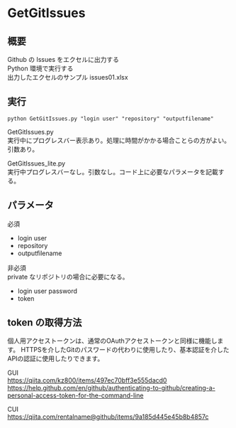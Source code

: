 # GetGitIssues

## 概要
Github の Issues をエクセルに出力する  
Python 環境で実行する  
出力したエクセルのサンプル issues01.xlsx  

## 実行
```
python GetGitIssues.py "login user" "repository" "outputfilename"
```

GetGitIssues.py  
実行中にプログレスバー表示あり。処理に時間がかかる場合ことらの方がよい。引数あり。    

GetGitIssues_lite.py  
実行中プログレスバーなし。引数なし。コード上に必要なパラメータを記載する。  

## パラメータ
必須
- login user
- repository
- outputfilename

非必須  
private なリポジトリの場合に必要になる。
- login user password
- token


## token の取得方法

個人用アクセストークンは、通常のOAuthアクセストークンと同様に機能します。 HTTPSを介したGitのパスワードの代わりに使用したり、基本認証を介したAPIの認証に使用したりできます。

GUI  
https://qiita.com/kz800/items/497ec70bff3e555dacd0  
https://help.github.com/en/github/authenticating-to-github/creating-a-personal-access-token-for-the-command-line

CUI  
https://qiita.com/rentalname@github/items/9a185d445e45b8b4857c


